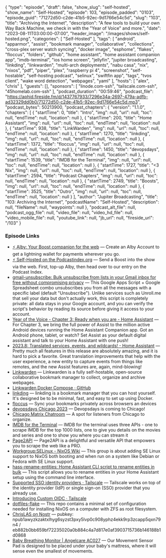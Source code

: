{
  "type": "episode",
  "draft": false,
  "show_slug": "self-hosted",
  "show_name": "Self-Hosted",
  "episode": 103,
  "episode_padded": "0103",
  "episode_guid": "71272d50-c2de-41b5-92ec-9d1766e54c5d",
  "slug": "103",
  "title": "Archiving the Internet",
  "description": "A few tools to build your own Way Back Machine, we check in with the \"Year of Voice\" and more.",
  "date": "2023-08-11T03:00:00-07:00",
  "header_image": "/images/shows/self-hosted.png",
  "categories": [
    "Self-Hosted"
  ],
  "tags": [
    "android",
    "apparmor",
    "assist",
    "bookmark manager",
    "collaborative",
    "collections",
    "cross-plex server watch syncing",
    "docker image",
    "esphome",
    "flakes",
    "floccus",
    "folders",
    "github",
    "home assistant",
    "home assistant companion app",
    "imdb-terminal",
    "ios home screen",
    "jellyfin",
    "jupiter broadcasting",
    "linkding",
    "linkwarden",
    "multi-arch deployments",
    "nabu casa",
    "nix",
    "nixos",
    "pdf",
    "piper",
    "plex",
    "raspberry pi 4",
    "screenshot",
    "self-hostable",
    "self-hosting podcast",
    "selinux",
    "swiftfin app",
    "tags",
    "tvos client",
    "wake word detection",
    "webpages",
    "yaml"
  ],
  "hosts": [
    "alex",
    "chris"
  ],
  "guests": [],
  "sponsors": [
    "linode.com-ssh",
    "tailscale.com-ssh",
    "45homelab.com-ssh"
  ],
  "podcast_duration": "00:59:46",
  "podcast_file": "https://aphid.fireside.fm/d/1437767933/7296e34a-2697-479a-adfb-ad32329dd0b0/71272d50-c2de-41b5-92ec-9d1766e54c5d.mp3",
  "podcast_bytes": 50213900,
  "podcast_chapters": {
    "version": "1.1.0",
    "chapters": [
      {
        "startTime": 0,
        "title": "Intro",
        "img": null,
        "url": null,
        "toc": null,
        "endTime": null,
        "location": null
      },
      {
        "startTime": 200,
        "title": "Home Assistant",
        "img": null,
        "url": null,
        "toc": null,
        "endTime": null,
        "location": null
      },
      {
        "startTime": 938,
        "title": "LinkWarden",
        "img": null,
        "url": null,
        "toc": null,
        "endTime": null,
        "location": null
      },
      {
        "startTime": 1270,
        "title": "linkding",
        "img": null,
        "url": null,
        "toc": null,
        "endTime": null,
        "location": null
      },
      {
        "startTime": 1372,
        "title": "floccus",
        "img": null,
        "url": null,
        "toc": null,
        "endTime": null,
        "location": null
      },
      {
        "startTime": 1450,
        "title": "devopsdays",
        "img": null,
        "url": null,
        "toc": null,
        "endTime": null,
        "location": null
      },
      {
        "startTime": 1539,
        "title": "IMDB for the Terminal",
        "img": null,
        "url": null,
        "toc": null,
        "endTime": null,
        "location": null
      },
      {
        "startTime": 1727,
        "title": "<3 Nix",
        "img": null,
        "url": null,
        "toc": null,
        "endTime": null,
        "location": null
      },
      {
        "startTime": 2594,
        "title": "Podcast Chapters",
        "img": null,
        "url": null,
        "toc": null,
        "endTime": null,
        "location": null
      },
      {
        "startTime": 2749,
        "title": "Boosts",
        "img": null,
        "url": null,
        "toc": null,
        "endTime": null,
        "location": null
      },
      {
        "startTime": 3525,
        "title": "Outro",
        "img": null,
        "url": null,
        "toc": null,
        "endTime": null,
        "location": null
      }
    ],
    "author": "Jupiter Broadcasting",
    "title": "103: Archiving the Internet",
    "podcastName": "Self-Hosted",
    "description": null,
    "fileName": null,
    "waypoints": null
  },
  "podcast_alt_file": null,
  "podcast_ogg_file": null,
  "video_file": null,
  "video_hd_file": null,
  "video_mobile_file": null,
  "youtube_link": null,
  "jb_url": null,
  "fireside_url": "/103"
}


### Episode Links

  * [⚡ Alby: Your Boost companion for the web](https://getalby.com/ "⚡ Alby: Your Boost companion for the web") — Create an Alby Account to get a lightning wallet for payments wherever you go. 
  * [⚡ Self-Hosted on the Podcastindex.org](https://podcastindex.org/podcast/830124 "⚡ Self-Hosted on the Podcastindex.org") — Send a Boost into the show via the web. First, top-up Alby, then head over to our entry on the Podcast Index.
  * [gmail-unsubscribe: Bulk unsubscribe from lists in your Gmail inbox for free without compromising privacy](https://github.com/justjake/gmail-unsubscribe "gmail-unsubscribe: Bulk unsubscribe from lists in your Gmail inbox for free without compromising privacy") — This Google Apps Script + Google Spreadsheet combo unsubscribes you from all the messages with a specific label (default "Unsubscribe"). Unlike services such as Unroll.me that sell your data but don't actually work, this script is completely private: all data stays in your Google account, and you can verify the script's behavior by reading its source before giving it access to your account.
  * [Year of the Voice - Chapter 3: Ready when you are - Home Assistant](https://www.home-assistant.io/blog/2023/07/20/year-of-the-voice-chapter-3/ "Year of the Voice - Chapter 3: Ready when you are - Home Assistant") — For Chapter 3, we bring the full power of Assist to the million active Android devices running the Home Assistant Companion app. Got an Android phone, tablet, or watch? Set Assist as your default digital assistant and talk to your Home Assistant with one push!
  * [2023.8: Translated services, events, and wildcards! - Home Assistant](https://www.home-assistant.io/blog/2023/08/02/release-20238/ "2023.8: Translated services, events, and wildcards! - Home Assistant") — Pretty much all features in this release are absolutely amazing, and it is hard to pick a favorite. Great translation improvements that help with the user experience, a new entity to capture events from things like remotes, and the new Assist features are, again, mind-blowing!
  * [Linkwarden](https://linkwarden.app/ "Linkwarden") — Linkwarden is a fully self-hostable, open-source collaborative bookmark manager to collect, organize and archive webpages.
  * [Linkwarden Docker Compose · GitHub](https://gist.github.com/joekrill/cc503e21e14f95fefa91acc5f869dac1 "Linkwarden Docker Compose · GitHub")
  * [linkding](https://github.com/sissbruecker/linkding "linkding") — linkding is a bookmark manager that you can host yourself. It's designed be to be minimal, fast, and easy to set up using Docker.
  * [floccus](https://github.com/floccusaddon/floccus "floccus") — Sync your bookmarks privately across browsers an devices
  * [devopsdays Chicago 2023](https://devopsdays.org/events/2023-chicago/welcome/ "devopsdays Chicago 2023") — Devopsdays is coming to Chicago!
  * [Chicago Matrix Chatroom](https://bit.ly/JBChicago "Chicago Matrix Chatroom") — A spot for listeners from Chicago to organize.
  * [IMDB for the Terminal](https://github.com/isene/IMDB "IMDB for the Terminal") — IMDB for the terminal uses three APIs - one to scrape IMDB for the top 1000 lists, one to give you details on the movies and series and one to show you where you can stream it
  * [Page2API](https://www.page2api.com/ "Page2API") — Page2API is a delightful and versatile API that empowers you to scrape the web like a PRO. 
  * [Workgroup:SELinux - NixOS Wiki](https://nixos.wiki/wiki/Workgroup:SELinux "Workgroup:SELinux - NixOS Wiki") — This group is about adding SE Linux support to NixOS both booting and when run on a system like Debian or Fedora with SE Linux support. 
  * [hass-rename-entities: Home Assistant CLI script to rename entities in bulk](https://github.com/pschmitt/hass-rename-entities "hass-rename-entities: Home Assistant CLI script to rename entities in bulk") — This script allows you to rename entities in your Home Assistant setup using the command line interface.
  * [Supported SSO identity providers · Tailscale](https://tailscale.com/kb/1013/sso-providers/ "Supported SSO identity providers · Tailscale") — Tailscale works on top of the identity provider (IdP) or single sign-on (SSO) provider that you already use.
  * [Introducing Custom OIDC · Tailscale](https://tailscale.com/blog/custom-oidc/ "Introducing Custom OIDC · Tailscale")
  * [dotfiles-flake](https://github.com/ne9z/dotfiles-flake "dotfiles-flake") — This repo contains a minimal set of configuration needed for installing NixOS on a computer with ZFS as root filesystem.
  * [ChrisLAS on Nostr](https://nostr.band/npub1awyzkzaktxlhyg6syzst3pxy5lvp0c908yphz4ekk9rp3zcapp5qxn79n4 "ChrisLAS on Nostr") — pubkey: npub1awyzkzaktxlhyg6syzst3pxy5lvp0c908yphz4ekk9rp3zcapp5qxn79n4 / eb882b0bb659bf72235020a0b884c4a7d817e0af3903715736b146188b1d0868
  * [Baby Breathing Monitor | Angelcare AC027](https://angelcarebaby.com/us_en/angelcare-ac027-baby-breathing-monitor-with-wireless-sensor-pad-us "Baby Breathing Monitor | Angelcare AC027") — Our Movement Sensor Pad is designed to be placed under your baby's mattress, where it will sense even the smallest of movements. 


